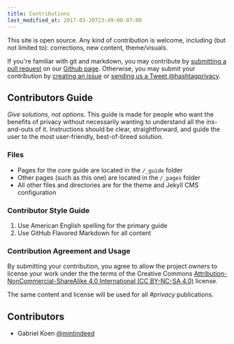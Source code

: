 ```yaml
---
title: Contributions
last_modified_at: 2017-03-20T23:49:00-07:00
---
```


This site is open source. Any kind of contribution is welcome, including (but not limited to): corrections, new content, theme/visuals.

If you're familiar with git and markdown, you may contribute by [submitting a pull request](https://github.com/hashtagprivacy/hashtagprivacy.github.io/pulls) on our [Github page](https://github.com/hashtagprivacy/hashtagprivacy.github.io). Otherwise, you may submit your contribution by [creating an issue](https://github.com/hashtagprivacy/hashtagprivacy.github.io/issues) or [sending us a Tweet @hashtagprivacy](https://twitter.com/hashtagprivacy).

## Contributors Guide

*Give solutions, not options.* This guide is made for people who want the benefits of privacy without necessarily wanting to understand all the ins-and-outs of it. Instructions should be clear, straightforward, and guide the user to the most user-friendly, best-of-breed solution.

### Files

* Pages for the core guide are located in the `/_guide` folder
* Other pages (such as this one) are located in the `/_pages` folder
* All other files and directories are for the theme and Jekyll CMS configuration

### Contributor Style Guide

1. Use American English spelling for the primary guide
1. Use GitHub Flavored Markdown for all content

### Contribution Agreement and Usage

By submitting your contribution, you agree to allow the project owners to license your work under the the terms of the Creative Commons [Attribution-NonCommercial-ShareAlike 4.0 International (CC BY-NC-SA 4.0)](https://creativecommons.org/licenses/by-nc-sa/4.0/) license.

The same content and license will be used for all *#privacy* publications.

## Contributors
* Gabriel Koen [@mintindeed](https://twitter.com/mintindeed)
